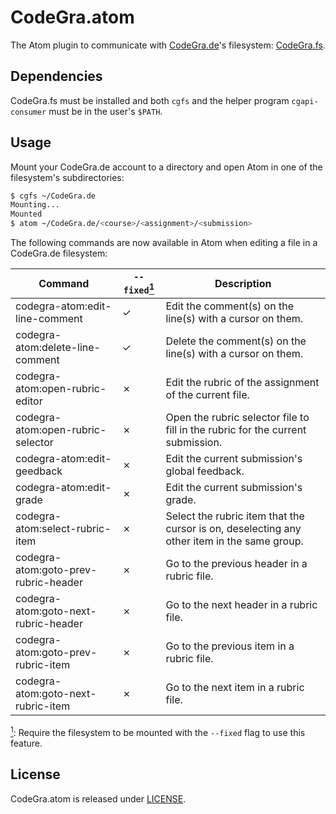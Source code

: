 # CodeGra.atom

The Atom plugin to communicate with [CodeGra.de](https://codegra.de/)'s
filesystem: [CodeGra.fs](https://github.com/CodeGra-de/CodeGra.de).

## Dependencies

CodeGra.fs must be installed and both `cgfs` and the helper program
`cgapi-consumer` must be in the user's `$PATH`.

## Usage

Mount your CodeGra.de account to a directory and open Atom in one of
the filesystem's subdirectories:

```sh
$ cgfs ~/CodeGra.de
Mounting...
Mounted
$ atom ~/CodeGra.de/<course>/<assignment>/<submission>
```

The following commands are now available in Atom when editing a file in a
CodeGra.de filesystem:

| Command | `--fixed`<a href="#footnote-1-b"><sup id="footnote-1-a">1</sup></a> | Description |
|---|---|---|
| codegra-atom:edit-line-comment | ✓ | Edit the comment(s) on the line(s) with a cursor on them. |
| codegra-atom:delete-line-comment | ✓ | Delete the comment(s) on the line(s) with a cursor on them. |
| codegra-atom:open-rubric-editor | ✗ | Edit the rubric of the assignment of the current file. |
| codegra-atom:open-rubric-selector | ✗ | Open the rubric selector file to fill in the rubric for the current submission. |
| codegra-atom:edit-geedback | ✗ | Edit the current submission's global feedback. |
| codegra-atom:edit-grade | ✗ | Edit the current submission's grade. |
| codegra-atom:select-rubric-item | ✗ | Select the rubric item that the cursor is on, deselecting any other item in the same group. |
| codegra-atom:goto-prev-rubric-header | ✗ | Go to the previous header in a rubric file. |
| codegra-atom:goto-next-rubric-header | ✗ | Go to the next header in a rubric file. |
| codegra-atom:goto-prev-rubric-item | ✗ | Go to the previous item in a rubric file. |
| codegra-atom:goto-next-rubric-item | ✗ | Go to the next item in a rubric file. |

<a href="#footnote-1-a"><sup id="footnote-1-b">1</sup></a>: Require the filesystem to be mounted with the `--fixed` flag to use this feature.

## License

CodeGra.atom is released under [LICENSE](AGPL-v3.0).
